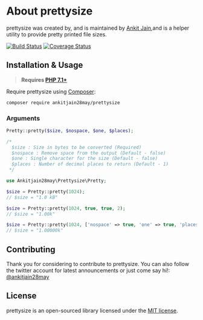 # About prettysize

prettysize was created by, and is maintained by [Ankit Jain](https://github.com/ankitjain28may),and is a helper utility to provide pretty printed file sizes.

[![Build Status](https://travis-ci.org/ankitjain28may/prettysize.svg?branch=master)](https://travis-ci.org/ankitjain28may/prettysize)
[![Coverage Status](https://coveralls.io/repos/github/ankitjain28may/prettysize/badge.svg?branch=master)](https://coveralls.io/github/ankitjain28may/prettysize?branch=master)

## Installation & Usage

> **Requires [PHP 7.1+](https://php.net/releases/)**

Require prettysize using [Composer](https://getcomposer.org):

```bash
composer require ankitjain28may/prettysize
```

### Arguments

```php
Pretty::pretty($size, $nospace, $one, $places);

/*
  $size : Size in bytes to be converted (Required)
  $nospace : Remove space from the output (Default - false)
  $one : Single character for the size (Default - false)
  $places : Number of decimal places to return (Default - 1)
 */
```

```php
use Ankitjain28may\Prettysize\Pretty;

$size = Pretty::pretty(1024);
// $size = "1.0 kB"

$size = Pretty::pretty(1024, true, true, 2);
// $size = "1.00k"

$size = Pretty::pretty(1024, ['nospace' => true, 'one' => true, 'places' => 5]);
// $size = "1.00000k"
```

## Contributing

Thank you for considering to contribute to prettysize.
You can also follow the twitter account for latest announcements or just come say hi!: [@ankitjain28may](https://twitter.com/ankitjain28may)

## License

prettysize is an open-sourced library licensed under the [MIT license](LICENSE.md).

